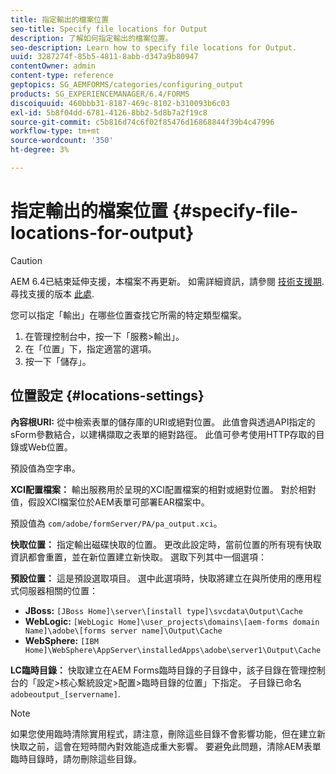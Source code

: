 ```yaml
---
title: 指定輸出的檔案位置
seo-title: Specify file locations for Output
description: 了解如何指定輸出的檔案位置。
seo-description: Learn how to specify file locations for Output.
uuid: 3287274f-85b5-4811-8abb-d347a9b80947
contentOwner: admin
content-type: reference
geptopics: SG_AEMFORMS/categories/configuring_output
products: SG_EXPERIENCEMANAGER/6.4/FORMS
discoiquuid: 460bbb31-8187-469c-8102-b310093b6c03
exl-id: 5b8f04dd-6781-4126-8bb2-5d8b7a2f19c8
source-git-commit: c5b816d74c6f02f85476d16868844f39b4c47996
workflow-type: tm+mt
source-wordcount: '350'
ht-degree: 3%

---
```


# 指定輸出的檔案位置 {#specify-file-locations-for-output}

>[!CAUTION]
>
>AEM 6.4已結束延伸支援，本檔案不再更新。 如需詳細資訊，請參閱 [技術支援期](https://helpx.adobe.com//tw/support/programs/eol-matrix.html). 尋找支援的版本 [此處](https://experienceleague.adobe.com/docs/).

您可以指定「輸出」在哪些位置查找它所需的特定類型檔案。

1. 在管理控制台中，按一下「服務>輸出」。
1. 在「位置」下，指定適當的選項。
1. 按一下「儲存」。

## 位置設定 {#locations-settings}

**內容根URI:** 從中檢索表單的儲存庫的URI或絕對位置。 此值會與透過API指定的sForm參數結合，以建構擷取之表單的絕對路徑。 此值可參考使用HTTP存取的目錄或Web位置。

預設值為空字串。

**XCI配置檔案：** 輸出服務用於呈現的XCI配置檔案的相對或絕對位置。 對於相對值，假設XCI檔案位於AEM表單可部署EAR檔案中。

預設值為 `com/adobe/formServer/PA/pa_output.xci`。

**快取位置：** 指定輸出磁碟快取的位置。 更改此設定時，當前位置的所有現有快取資訊都會重置，並在新位置建立新快取。 選取下列其中一個選項：

**預設位置：** 這是預設選取項目。 選中此選項時，快取將建立在與所使用的應用程式伺服器相關的位置：

* **JBoss:** `[JBoss Home]\server\[install type]\svcdata\Output\Cache`
* **WebLogic:** `[WebLogic Home]\user_projects\domains\[aem-forms domain Name]\adobe\[forms server name]\Output\Cache`
* **WebSphere:** `[IBM Home]\WebSphere\AppServer\installedApps\adobe\server1\Output\Cache`

**LC臨時目錄：** 快取建立在AEM Forms臨時目錄的子目錄中，該子目錄在管理控制台的「設定>核心繫統設定>配置>臨時目錄的位置」下指定。 子目錄已命名 `adobeoutput_[servername]`.

>[!NOTE]
>
>如果您使用臨時清除實用程式，請注意，刪除這些目錄不會影響功能，但在建立新快取之前，這會在短時間內對效能造成重大影響。 要避免此問題，清除AEM表單臨時目錄時，請勿刪除這些目錄。
